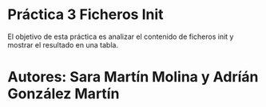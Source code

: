 Práctica 3 Ficheros Init
========================

El objetivo de esta práctica es analizar el contenido de ficheros init y mostrar el resultado en una tabla.

Autores: Sara Martín Molina y Adríán González Martín
====================================================
